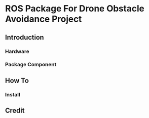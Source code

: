 # ROS Package For Drone Obstacle Avoidance Project

## Introduction

### Hardware

### Package Component

## How To

### Install

## Credit